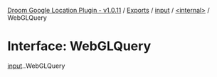 [Droom Google Location Plugin - v1.0.11](../README.md) / [Exports](../modules.md) / [input](../modules/input.md) / [<internal\>](../modules/input._internal_.md) / WebGLQuery

# Interface: WebGLQuery

[input](../modules/input.md).[<internal>](../modules/input._internal_.md).WebGLQuery

